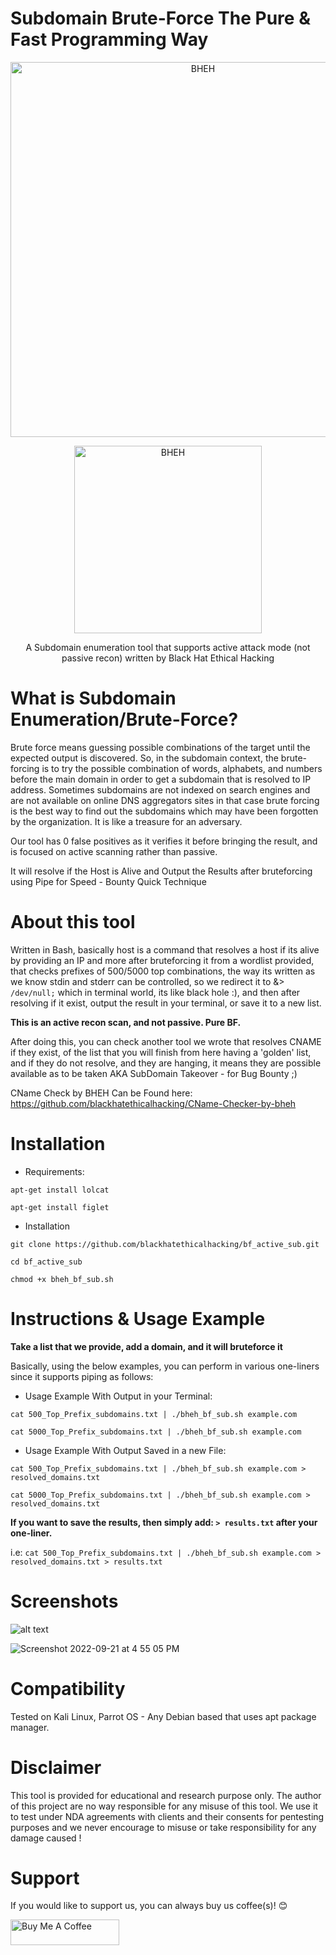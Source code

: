 # Subdomain Brute-Force The Pure & Fast Programming Way

<p align="center">
<a href="https://www.blackhatethicalhacking.com"><img src="https://pbs.twimg.com/profile_banners/770898848197795840/1650879597/1500x500" width="600px" alt="BHEH"></a>
</p>
<p align="center">
<a href="https://www.blackhatethicalhacking.com"><img src="https://www.blackhatethicalhacking.com/wp-content/uploads/2022/06/BHEH_logo.png" width="300px" alt="BHEH"></a>
</p>

<p align="center">
A Subdomain enumeration tool that supports active attack mode (not passive recon) written by Black Hat Ethical Hacking
</p>

# What is Subdomain Enumeration/Brute-Force?

Brute force means guessing possible combinations of the target until the expected output is discovered. So, in the subdomain context, the brute-forcing is to try the possible combination of words, alphabets, and numbers before the main domain in order to get a subdomain that is resolved to IP address. Sometimes subdomains are not indexed on search engines and are not available on online DNS aggregators sites in that case brute forcing is the best way to find out the subdomains which may have been forgotten by the organization. It is like a treasure for an adversary.

Our tool has 0 false positives as it verifies it before bringing the result, and is focused on active scanning rather than passive.

It will resolve if the Host is Alive and Output the Results after bruteforcing using Pipe for Speed - Bounty Quick Technique

# About this tool

Written in Bash, basically host is a command that resolves a host if its alive by providing an IP and more after bruteforcing it from a wordlist provided, that checks prefixes of 500/5000 top combinations, the way its written as we know stdin and stderr can be controlled, so we redirect it to &> `/dev/null;` which in terminal world, its like black hole :), and then after resolving if it exist, output the result in your terminal, or save it to a new list.

**This is an active recon scan, and not passive. Pure BF.**

After doing this, you can check another tool we wrote that resolves CNAME if they exist, of the list that you will finish from here having a 'golden' list, and if they do not resolve, and they are hanging, it means they are possible available as to be taken AKA SubDomain Takeover - for Bug Bounty ;)

CName Check by BHEH Can be Found here:
https://github.com/blackhatethicalhacking/CName-Checker-by-bheh

# Installation

- Requirements:

`apt-get install lolcat`

`apt-get install figlet`

- Installation

`git clone https://github.com/blackhatethicalhacking/bf_active_sub.git`

`cd bf_active_sub`

`chmod +x bheh_bf_sub.sh`

# Instructions & Usage Example

**Take a list that we provide, add a domain, and it will bruteforce it**

Basically, using the below examples, you can perform in various one-liners since it supports piping as follows:

- Usage Example With Output in your Terminal:

`cat 500_Top_Prefix_subdomains.txt | ./bheh_bf_sub.sh example.com`

`cat 5000_Top_Prefix_subdomains.txt | ./bheh_bf_sub.sh example.com`

- Usage Example With Output Saved in a new File:

`cat 500_Top_Prefix_subdomains.txt | ./bheh_bf_sub.sh example.com > resolved_domains.txt`

`cat 5000_Top_Prefix_subdomains.txt | ./bheh_bf_sub.sh example.com > resolved_domains.txt`

**If you want to save the results, then simply add: `> results.txt` after your one-liner.**

i.e: `cat 500_Top_Prefix_subdomains.txt | ./bheh_bf_sub.sh example.com > resolved_domains.txt > results.txt`

# Screenshots

![alt text](https://imgur.com/dHAEbnN.png)

![Screenshot 2022-09-21 at 4 55 05 PM](https://user-images.githubusercontent.com/13942386/191523436-703b921d-a314-46bf-a50d-c060e54298b9.png)


# Compatibility

Tested on Kali Linux, Parrot OS - Any Debian based that uses apt package manager.

# Disclaimer

This tool is provided for educational and research purpose only. The author of this project are no way responsible for any misuse of this tool. 
We use it to test under NDA agreements with clients and their consents for pentesting purposes and we never encourage to misuse or take responsibility for any damage caused !

# Support

If you would like to support us, you can always buy us coffee(s)! :blush:

<a href="https://www.buymeacoffee.com/bheh" target="_blank"><img src="https://cdn.buymeacoffee.com/buttons/default-orange.png" alt="Buy Me A Coffee" height="41" width="174"></a>
